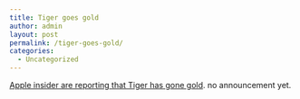 ```yaml
---
title: Tiger goes gold
author: admin
layout: post
permalink: /tiger-goes-gold/
categories:
  - Uncategorized
---
```

[Apple insider are reporting that Tiger has gone gold][1]. no announcement yet.

 [1]: http://www.appleinsider.com/article.php?id=976